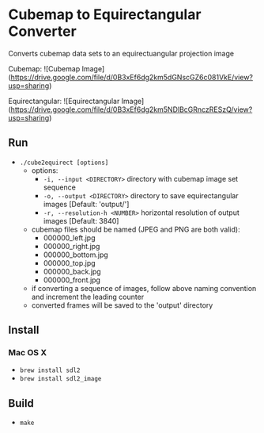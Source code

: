 Cubemap to Equirectangular Converter
=======

Converts cubemap data sets to an equirectuangular projection image

Cubemap:
![Cubemap Image]
(https://drive.google.com/file/d/0B3xEf6dg2km5dGNscGZ6c081VkE/view?usp=sharing)

Equirectangular:
![Equirectangular Image]
(https://drive.google.com/file/d/0B3xEf6dg2km5NDlBcGRnczRESzQ/view?usp=sharing)

## Run ##

* `./cube2equirect [options]`
    * options:
        * `-i, --input <DIRECTORY>` directory with cubemap image set sequence
        * `-o, --output <DIRECTORY>` directory to save equirectangular images [Default: 'output/']
        * `-r, --resolution-h <NUMBER>` horizontal resolution of output images [Default: 3840]
    * cubemap files should be named (JPEG and PNG are both valid):
        * 000000_left.jpg
        * 000000_right.jpg
        * 000000_bottom.jpg
        * 000000_top.jpg
        * 000000_back.jpg
        * 000000_front.jpg
    * if converting a sequence of images, follow above naming convention and increment the leading counter
    * converted frames will be saved to the 'output' directory

## Install ##

### Mac OS X ###

* `brew install sdl2`
* `brew install sdl2_image`

## Build ##

* `make`

